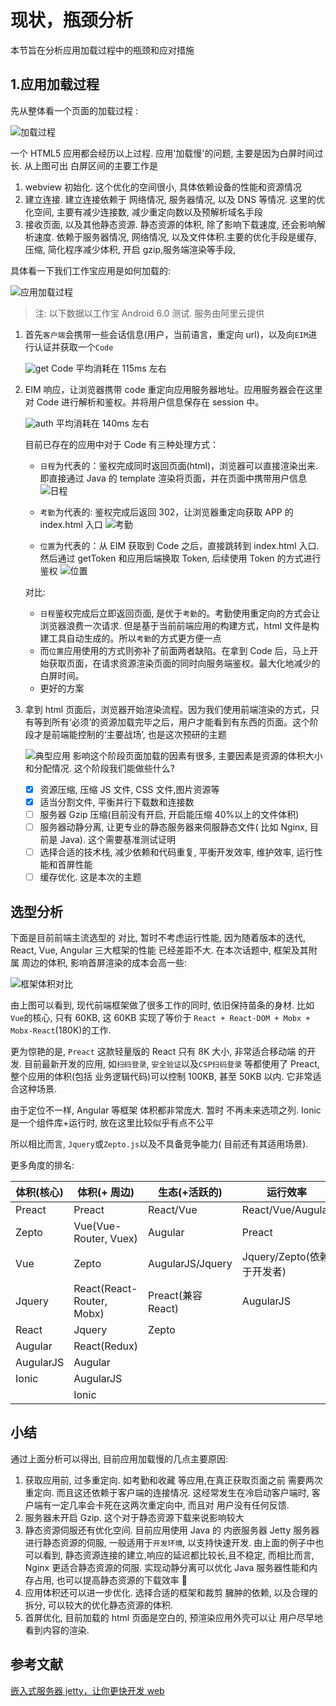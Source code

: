 # 现状，瓶颈分析

本节旨在分析应用加载过程中的瓶颈和应对措施

## 1.应用加载过程

先从整体看一个页面的加载过程 :

![加载过程](attachments/loading.jpg)

一个 HTML5 应用都会经历以上过程. 应用'加载慢'的问题, 主要是因为白屏时间过长. 从上图可出 白屏区间的主要工作是

1.  webview 初始化. 这个优化的空间很小, 具体依赖设备的性能和资源情况
2.  建立连接. 建立连接依赖于 网络情况, 服务器情况, 以及 DNS 等情况. 这里的优化空间, 主要有减少连接数, 减少重定向数以及预解析域名手段
3.  接收页面, 以及其他静态资源. 静态资源的体积, 除了影响下载速度, 还会影响解析速度.
    依赖于服务器情况, 网络情况, 以及文件体积.主要的优化手段是缓存, 压缩, 简化程序减少体积, 开启 gzip,服务端渲染等手段,

具体看一下我们工作宝应用是如何加载的:

![应用加载过程](attachments/process.png)

> 注: 以下数据以工作宝 Android 6.0 测试. 服务由阿里云提供

1.  首先`客户端`会携带一些会话信息(用户，当前语言，重定向 url)，以及向`EIM`进行认证并获取一个`Code`

    ![get Code](attachments/auth/getcode.png)
    平均消耗在 115ms 左右

2.  EIM 响应，让浏览器携带 code 重定向应用服务器地址。应用服务器会在这里对 Code 进行解析和鉴权。并将用户信息保存在 session 中。

    ![auth](attachments/auth/auth.png)
    平均消耗在 140ms 左右

    目前已存在的应用中对于 Code 有三种处理方式：

    * `日程`为代表的：鉴权完成同时返回页面(html)，浏览器可以直接渲染出来. 即直接通过 Java 的 template 渲染将页面，并在页面中携带用户信息
      ![日程](attachments/auth/日程.png)

    * `考勤`为代表的: 鉴权完成后返回 302，让浏览器重定向获取 APP 的 index.html 入口
      ![考勤](attachments/auth/考勤.png)

    * `位置`为代表的：从 EIM 获取到 Code 之后，直接跳转到 index.html 入口. 然后通过 getToken 和应用后端换取 Token, 后续使用 Token 的方式进行鉴权
      ![位置](attachments/auth/位置.png)

    对比:

    * `日程`鉴权完成后立即返回页面, 是优于`考勤`的。考勤使用重定向的方式会让浏览器浪费一次请求. 但是基于当前前端应用的构建方式，html 文件是构建工具自动生成的。所以`考勤`的方式更方便一点
    * 而`位置`应用使用的方式则弥补了前面两者缺陷。在拿到 Code 后，马上开始获取页面，在请求资源渲染页面的同时向服务端鉴权。最大化地减少的白屏时间。
    * 更好的方案

3.  拿到 html 页面后，浏览器开始渲染流程。因为我们使用前端渲染的方式，只有等到所有‘必须’的资源加载完毕之后，用户才能看到有东西的页面。这个阶段才是前端能控制的‘主要战场’, 也是这次预研的主题

    ![典型应用](attachments/render/all.png)
    影响这个阶段页面加载的因素有很多, 主要因素是资源的体积大小和分配情况. 这个阶段我们能做些什么?

    * [x] 资源压缩, 压缩 JS 文件, CSS 文件,图片资源等
    * [x] 适当分割文件, 平衡并行下载数和连接数
    * [ ] 服务器 Gzip 压缩(目前没有开启, 开启能压缩 40%以上的文件体积)
    * [ ] 服务器动静分离, 让更专业的静态服务器来伺服静态文件( 比如 Nginx, 目前是 Java). 这个需要基准测试证明
    * [ ] 选择合适的技术栈, 减少依赖和代码重复, 平衡开发效率, 维护效率, 运行性能和首屏性能
    * [ ] 缓存优化. 这是本次的主题

## 选型分析

下面是目前前端主流选型的 对比, 暂时不考虑运行性能, 因为随着版本的迭代, React, Vue, Angular 三大框架的性能 已经差距不大. 在本次话题中, 框架及其附属 周边的体积, 影响首屏渲染的成本会高一些:

![框架体积对比](attachments/框架体积对比.png)

由上图可以看到, 现代前端框架做了很多工作的同时, 依旧保持苗条的身材. 比如`Vue`的核心, 只有 60KB, 这 60KB 实现了等价于
`React + React-DOM + Mobx + Mobx-React`(180K)的工作.

更为惊艳的是, `Preact` 这款轻量版的 React 只有 8K 大小, 非常适合移动端 的开发. 目前最新开发的应用, 如`扫码登录`, `安全验证`以及`CSP扫码登录`
等都使用了 Preact, 整个应用的体积(包括 业务逻辑代码)可以控制 100KB, 甚至 50KB 以内. 它非常适合这种场景.

由于定位不一样, Angular 等框架 体积都非常庞大. 暂时 不再未来选项之列. Ionic 是一个组件库+运行时, 放在这里比较似乎有点不公平

所以相比而言, `Jquery`或`Zepto.js`以及不具备竞争能力( 目前还有其适用场景).

更多角度的排名:

| 体积(核心) | 体积(+ 周边)              | 生态(+活跃的)      | 运行效率                   | 开发 效率                | 代码量                   |
| ---------- | ------------------------- | ------------------ | -------------------------- | ------------------------ | ------------------------ |
| Preact     | Preact                    | React/Vue          | React/Vue/Augular          | React/Vue/Augular/Preact | React/Vue/Augular/Preact |
| Zepto      | Vue(Vue-Router, Vuex)     | Augular            | Preact                     | AugularJS                | AugularJS                |
| Vue        | Zepto                     | AugularJS/Jquery   | Jquery/Zepto(依赖于开发者) | Zepto/Jquery             | Zepto/Jquery             |
| Jquery     | React(React-Router, Mobx) | Preact(兼容 React) | AugularJS                  |
| React      | Jquery                    | Zepto              |
| Augular    | React(Redux)              |
| AugularJS  | Augular                   |
| Ionic      | AugularJS                 |
|            | Ionic                     |

## 小结

通过上面分析可以得出, 目前应用加载慢的几点主要原因:

1.  获取应用前, 过多重定向. 如考勤和收藏 等应用,在真正获取页面之前 需要两次重定向. 而且这还依赖于客户端的连接情况.
    这经常发生在冷启动客户端时, 客户端有一定几率会卡死在这两次重定向中, 而且对 用户没有任何反馈.
2.  服务器未开启 Gzip. 这个对于静态资源下载来说影响较大
3.  静态资源伺服还有优化空间. 目前应用使用 Java 的 内嵌服务器 Jetty 服务器进行静态资源的伺服, 一般适用于`开发环境`,
    以支持快速开发. 由上面的例子中也可以看到, 静态资源连接的建立,响应的延迟都比较长,且不稳定, 而相比而言, Nginx 更适合静态资源的伺服.
    实现动静分离可以优化 Java 服务器性能和内存占用, 也可以提高静态资源的下载效率 
4.  应用体积还可以进一步优化. 选择合适的框架和裁剪 臃肿的依赖, 以及合理的 拆分, 可以较大的优化静态资源的体积.
5.  首屏优化, 目前加载的 html 页面是空白的, 预渲染应用外壳可以让 用户尽早地看到内容的渲染.

## 参考文献

[嵌入式服务器 jetty，让你更快开发 web](https://cloud.tencent.com/developer/article/1014514)
